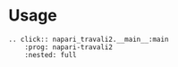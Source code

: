 # Usage

```{eval-rst}
.. click:: napari_travali2.__main__:main
    :prog: napari-travali2
    :nested: full
```
